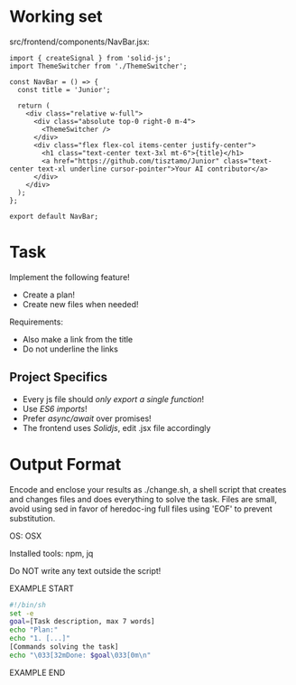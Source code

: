 # Working set

src/frontend/components/NavBar.jsx:
```
import { createSignal } from 'solid-js';
import ThemeSwitcher from './ThemeSwitcher';

const NavBar = () => {
  const title = 'Junior';

  return (
    <div class="relative w-full">
      <div class="absolute top-0 right-0 m-4">
        <ThemeSwitcher />
      </div>
      <div class="flex flex-col items-center justify-center">
        <h1 class="text-center text-3xl mt-6">{title}</h1>
        <a href="https://github.com/tisztamo/Junior" class="text-center text-xl underline cursor-pointer">Your AI contributor</a>
      </div>
    </div>
  );
};

export default NavBar;

```


# Task

Implement the following feature!

- Create a plan!
- Create new files when needed!

Requirements:

- Also make a link from the title
- Do not underline the links



## Project Specifics

- Every js file should *only export a single function*!
- Use *ES6 imports*!
- Prefer *async/await* over promises!
- The frontend uses *Solidjs*, edit .jsx file accordingly


# Output Format

Encode and enclose your results as ./change.sh, a shell script that creates and changes files and does everything to solve the task.
Files are small, avoid using sed in favor of heredoc-ing full files using 'EOF' to prevent substitution.

OS: OSX

Installed tools: npm, jq


Do NOT write any text outside the script!

EXAMPLE START

```sh
#!/bin/sh
set -e
goal=[Task description, max 7 words]
echo "Plan:"
echo "1. [...]"
[Commands solving the task]
echo "\033[32mDone: $goal\033[0m\n"
```

EXAMPLE END

